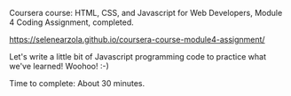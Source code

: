 Coursera course: HTML, CSS, and Javascript for Web Developers, Module 4 Coding Assignment, completed.

https://selenearzola.github.io/coursera-course-module4-assignment/

Let's write a little bit of Javascript programming code to practice what we've learned! Woohoo! :-)

Time to complete: About 30 minutes.

